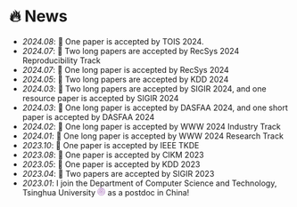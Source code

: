 # 🔥 News
- *2024.08*: 🎉 One paper is accepted by TOIS 2024.
- *2024.07*: 🎉 Two long papers are accepted by RecSys 2024 Reproducibility Track
- *2024.07*: 🎉 One long paper is accepted by RecSys 2024
- *2024.05*: 🎉 Two long papers are accepted by KDD 2024
- *2024.03*: 🎉 Two long papers are accepted by SIGIR 2024, and one resource paper is accepted by SIGIR 2024
- *2024.03*: 🎉 One long paper is accepted by DASFAA 2024, and one short paper is accepted by DASFAA 2024
- *2024.02*: 🎉 One long paper is accepted by WWW 2024 Industry Track
- *2024.01*: 🎉 One long paper is accepted by WWW 2024 Research Track
- *2023.10*: 🎉 One paper is accepted by IEEE TKDE
- *2023.08*: 🎉 One paper is accepted by CIKM 2023
- *2023.05*: 🎉 One paper is accepted by KDD 2023
- *2023.04*: 🎉 Two papers are accepted by SIGIR 2023
- *2023.01*: I join the Department of Computer Science and Technology, Tsinghua University <img src='../../images/tsinghua.png' style='width: 1em;'> as a postdoc in China!
